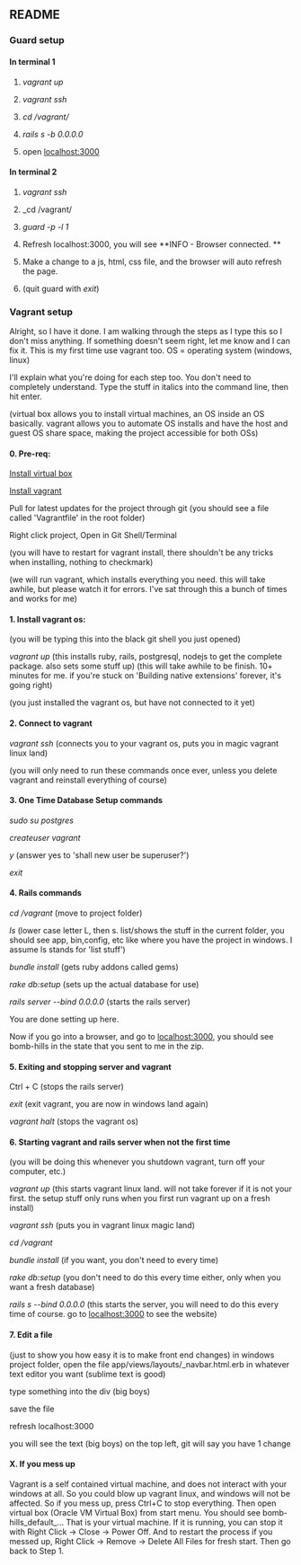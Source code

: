 ## README

### Guard setup

#### In terminal 1
1. _vagrant up_

2. _vagrant ssh_

3. _cd /vagrant/_

4. _rails s -b 0.0.0.0_

5. open [localhost:3000](http://locahost:3000)

#### In terminal 2

1. _vagrant ssh_

2. _cd /vagrant/

3. _guard -p -l 1_

4. Refresh localhost:3000, you will see **INFO - Browser connected. **

5. Make a change to a js, html, css file, and the browser will auto refresh the page.

6. (quit guard with _exit_)

### Vagrant setup
Alright, so I have it done. I am walking through the steps as I type this so I don't miss anything. If something doesn't seem right, let me know and I can fix it. This is my first time use vagrant too. OS = operating system (windows, linux)

I'll explain what you're doing for each step too. You don't need to completely understand. Type the stuff in italics into the command line, then hit enter.

(virtual box allows you to install virtual machines, an OS inside an OS basically. vagrant allows you to automate OS installs and have the host and guest OS share space, making the project accessible for both OSs)
#### 0. Pre-req:
[Install virtual box](https://www.virtualbox.org/)

[Install vagrant](https://www.vagrantup.com/downloads.html)

Pull for latest updates for the project through git (you should see a file called 'Vagrantfile' in the root folder)

Right click project, Open in Git Shell/Terminal

(you will have to restart for vagrant install, there shouldn't be any tricks when installing, nothing to checkmark)

(we will run vagrant, which installs everything you need. this will take awhile, but please watch it for errors. I've sat through this a bunch of times and works for me)
#### 1. Install vagrant os:
(you will be typing this into the black git shell you just opened)

_vagrant up_ (this installs ruby, rails, postgresql, nodejs to get the complete package. also sets some stuff up)
(this will take awhile to be finish. 10+ minutes for me. if you're stuck on 'Building native extensions' forever, it's going right)

(you just installed the vagrant os, but have not connected to it yet)
#### 2. Connect to vagrant
_vagrant ssh_ (connects you to your vagrant os, puts you in magic vagrant linux land)

(you will only need to run these commands once ever, unless you delete vagrant and reinstall everything of course)
#### 3. One Time Database Setup commands
_sudo su postgres_

_createuser vagrant_

_y_ (answer yes to 'shall new user be superuser?')

_exit_

#### 4. Rails commands
_cd /vagrant_ (move to project folder)

_ls_ (lower case letter L, then s. list/shows the stuff in the current folder, you should see app, bin,config, etc like where you have the project in windows. I assume ls stands for 'list stuff')

_bundle install_ (gets ruby addons called gems)

_rake db:setup_ (sets up the actual database for use)

_rails server --bind 0.0.0.0_ (starts the rails server)

You are done setting up here.

Now if you go into a browser, and go to [localhost:3000](localhost:3000), you should see bomb-hills in the state that you sent to me in the zip.

#### 5. Exiting and stopping server and vagrant
Ctrl + C (stops the rails server)

_exit_ (exit vagrant, you are now in windows land again)

_vagrant halt_ (stops the vagrant os)

#### 6. Starting vagrant and rails server when not the first time
(you will be doing this whenever you shutdown vagrant, turn off your computer, etc.)

_vagrant up_ (this starts vagrant linux land. will not take forever if it is not your first. the setup stuff only runs when you first run vagrant up on a fresh install)

_vagrant ssh_ (puts you in vagrant linux magic land)

_cd /vagrant_

_bundle install_ (if you want, you don't need to every time)

_rake db:setup_ (you don't need to do this every time either, only when you want a fresh database)

_rails s --bind 0.0.0.0_ (this starts the server, you will need to do this every time of course. go to [localhost:3000](localhost:3000) to see the website)

#### 7. Edit a file
(just to show you how easy it is to make front end changes)
in windows project folder, open the file app/views/layouts/_navbar.html.erb in whatever text editor you want (sublime text is good)

type something into the div (big boys)

save the file

refresh localhost:3000

you will see the text (big boys) on the top left, git will say you have 1 change

#### X. If you mess up
Vagrant is a self contained virtual machine, and does not interact with your windows at all. So you could blow up vagrant linux, and windows will not be affected. So if you mess up, press Ctrl+C to stop everything. Then open virtual box (Oracle VM Virtual Box) from start menu. You should see bomb-hills_default_... That is your virtual machine. If it is running, you can stop it with Right Click -> Close -> Power Off. And to restart the process if you messed up, Right Click -> Remove -> Delete All Files for fresh start. Then go back to Step 1.
